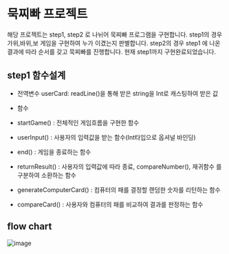 # 묵찌빠 프로젝트 

해당 프로젝트는 step1, step2 로 나뉘어 묵찌빠 프로그램을 구현합니다.
step1의 경우 가위,바위,보 게임을 구현하여 누가 이겼는지 판별합니다.
step2의 경우 step1 에 나온 결과에 따라 순서를 갖고 묵찌빠를 진행합니다.
현재 step1까지 구현완료되었습니다.


## step1 함수설계

* 전역변수
userCard: readLine()을 통해 받은 string을 Int로 캐스팅하여 받은 값

* 함수
* startGame() : 전체적인 게임흐름을 구현한 함수
* userInput() : 사용자의 입력값을 받는 함수(Int타입으로 옵셔널 바인딩)
* end() : 게임을 종료하는 함수
* returnResult() : 사용자의 입력값에 따라 종료, compareNumber(), 재귀함수 를 구분하여 소환하는 함수
* generateComputerCard() : 컴퓨터의 패를 결정할 랜덤한 숫자를 리턴하는 함수
* compareCard() : 사용자와 컴퓨터의 패를 비교하여 결과를 판정하는 함수

## flow chart

![image](https://user-images.githubusercontent.com/52707151/120448792-dfc36e80-c3c6-11eb-9e71-951590cd5cdb.png)
